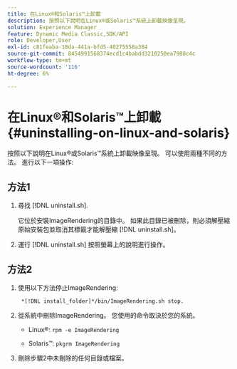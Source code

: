 ```yaml
---
title: 在Linux®和Solaris™上卸載
description: 按照以下說明在Linux®或Solaris™系統上卸載映像呈現。
solution: Experience Manager
feature: Dynamic Media Classic,SDK/API
role: Developer,User
exl-id: c81feaba-18da-441a-bfd5-40275558a384
source-git-commit: 8454991568374ecd1c4babdd3210250ea7988c4c
workflow-type: tm+mt
source-wordcount: '116'
ht-degree: 6%

---
```


# 在Linux®和Solaris™上卸載{#uninstalling-on-linux-and-solaris}

按照以下說明在Linux®或Solaris™系統上卸載映像呈現。 可以使用兩種不同的方法。 進行以下一項操作:

## 方法1

1. 尋找 [!DNL uninstall.sh].

   它位於安裝ImageRendering的目錄中。 如果此目錄已被刪除，則必須解壓縮原始安裝包並取消其標籤才能解壓縮 [!DNL uninstall.sh]。
1. 運行 [!DNL uninstall.sh] 按照螢幕上的說明進行操作。

## 方法2

1. 使用以下方法停止ImageRendering:

   ` *[!DNL install_folder]*/bin/ImageRendering.sh stop.`

1. 從系統中刪除ImageRendering。 您使用的命令取決於您的系統。
   * Linux®: `rpm -e ImageRendering`

   * Solaris™: `pkgrm ImageRendering`

1. 刪除步驟2中未刪除的任何目錄或檔案。

